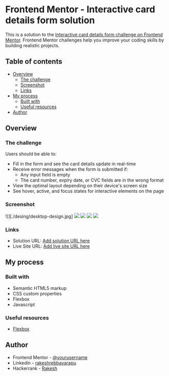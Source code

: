 # Frontend Mentor - Interactive card details form solution

This is a solution to the [Interactive card details form challenge on Frontend Mentor](https://www.frontendmentor.io/challenges/interactive-card-details-form-XpS8cKZDWw). Frontend Mentor challenges help you improve your coding skills by building realistic projects. 

## Table of contents

- [Overview](#overview)
  - [The challenge](#the-challenge)
  - [Screenshot](#screenshot)
  - [Links](#links)
- [My process](#my-process)
  - [Built with](#built-with)
  - [Useful resources](#useful-resources)
- [Author](#author)


## Overview

### The challenge

Users should be able to:

- Fill in the form and see the card details update in real-time
- Receive error messages when the form is submitted if:
  - Any input field is empty
  - The card number, expiry date, or CVC fields are in the wrong format
- View the optimal layout depending on their device's screen size
- See hover, active, and focus states for interactive elements on the page

### Screenshot
  ![][./desing/desktop-design.jpg]
  ![](./desing/active-states.jpg)
  ![](./desing/complete-state-desktop.jpg)
  ![](./desing/mobile-desing.jpg)
  ![](./desing/complete-state-mobile.jpg)

### Links

- Solution URL: [Add solution URL here](https://github.com/rakeshrepos/frontend-mentor-interactive-card-form.git)
- Live Site URL: [Add live site URL here](https://your-live-site-url.com)

## My process

### Built with

- Semantic HTML5 markup
- CSS custom properties
- Flexbox
- Javascript

### Useful resources

- [Flexbox](https://css-tricks.com/snippets/css/a-guide-to-flexbox/)

## Author

- Frontend Mentor - [@yourusername](https://www.frontendmentor.io/profile/rakeshrepos)
- Linkedin - [rakeshrebbavarapu](https://www.linkedin.com/in/rakeshrebbavarapu)
- Hackerrank - [Rakesh](https://www.hackerrank.com/rebbavarapurake1)
